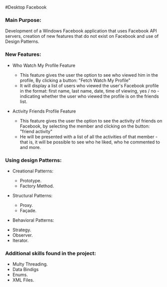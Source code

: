 #Desktop Facebook

### Main Purpose:

Development of a Windows Facebook application that uses Facebook API servers, 
creation of new features that do not exist on Facebook and use of Design Patterns.


### New Features:

* Who Watch My Profile Feature
  - This feature gives the user the option to see who viewed him in the profile, By clicking a button: "Fetch Watch My Profile"
  - It will display a list of users who viewed the user's Facebook profile in the format: 
    first name, last name, date, time of viewing, yes / no - indicating whether the user who viewed the profile is on the friends list.

* Activity Friends Profile Feature
  - This feature gives the user the option to see the activity of friends on Facebook, by selecting the member and clicking on the button: "friend activity"
  - He will be presented with a list of all the activities of that member - that is, it will be possible to see who he liked, who he commented to and more.


### Using design Patterns:

* Creational Patterns:
  - Prototype.
  - Factory Method.

* Structural Patterns:
  - Proxy.
  - Façade.

 * Behavioral Patterns:
  - Strategy.
  - Observer.
  - Iterator.


### Additional skills found in the project:

* Multy Threading.
* Data Bindigs
* Enums.
* XML Files.


